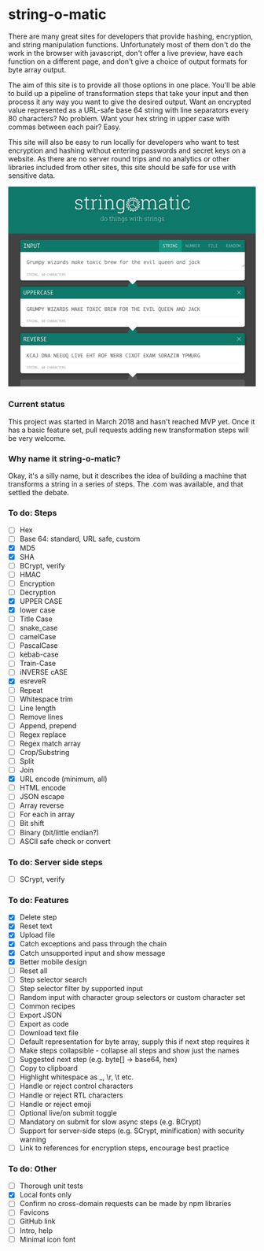 # string-o-matic

There are many great sites for developers that provide hashing, encryption, and string manipulation functions.
Unfortunately most of them don't do the work in the browser with javascript, don't offer a live preview, have
each function on a different page, and don't give a choice of output formats for byte array output.

The aim of this site is to provide all those options in one place. You'll be able to build up a pipeline of
transformation steps that take your input and then process it any way you want to give the desired output.
Want an encrypted value represented as a URL-safe base 64 string with line separators every 80 characters?
No problem. Want your hex string in upper case with commas between each pair? Easy.

This site will also be easy to run locally for developers who want to test encryption and hashing without
entering passwords and secret keys on a website. As there are no server round trips and no analytics or other
libraries included from other sites, this site should be safe for use with sensitive data.

![Preview](docs/preview.png)

### Current status

This project was started in March 2018 and hasn't reached MVP yet. Once it has a basic feature set, pull requests
adding new transformation steps will be very welcome.

### Why name it string-o-matic?

Okay, it's a silly name, but it describes the idea of building a machine that transforms a string in a series of
steps. The .com was available, and that settled the debate.

### To do: Steps

- [ ] Hex
- [ ] Base 64: standard, URL safe, custom
- [x] MD5
- [x] SHA
- [ ] BCrypt, verify
- [ ] HMAC
- [ ] Encryption
- [ ] Decryption
- [x] UPPER CASE
- [x] lower case
- [ ] Title Case
- [ ] snake_case
- [ ] camelCase
- [ ] PascalCase
- [ ] kebab-case
- [ ] Train-Case
- [ ] iNVERSE cASE
- [x] esreveR
- [ ] Repeat
- [ ] Whitespace trim
- [ ] Line length
- [ ] Remove lines
- [ ] Append, prepend
- [ ] Regex replace
- [ ] Regex match array
- [ ] Crop/Substring
- [ ] Split
- [ ] Join
- [x] URL encode (minimum, all)
- [ ] HTML encode
- [ ] JSON escape
- [ ] Array reverse
- [ ] For each in array
- [ ] Bit shift
- [ ] Binary (bit/little endian?)
- [ ] ASCII safe check or convert

### To do: Server side steps

- [ ] SCrypt, verify

### To do: Features

- [x] Delete step
- [x] Reset text
- [x] Upload file
- [x] Catch exceptions and pass through the chain
- [x] Catch unsupported input and show message
- [x] Better mobile design
- [ ] Reset all
- [ ] Step selector search
- [ ] Step selector filter by supported input
- [ ] Random input with character group selectors or custom character set
- [ ] Common recipes
- [ ] Export JSON
- [ ] Export as code
- [ ] Download text file
- [ ] Default representation for byte array, supply this if next step requires it
- [ ] Make steps collapsible - collapse all steps and show just the names
- [ ] Suggested next step (e.g. byte[] -> base64, hex)
- [ ] Copy to clipboard
- [ ] Highlight whitespace as _, \r, \t etc.
- [ ] Handle or reject control characters
- [ ] Handle or reject RTL characters
- [ ] Handle or reject emoji
- [ ] Optional live/on submit toggle
- [ ] Mandatory on submit for slow async steps (e.g. BCrypt)
- [ ] Support for server-side steps (e.g. SCrypt, minification) with security warning
- [ ] Link to references for encryption steps, encourage best practice

### To do: Other

- [ ] Thorough unit tests
- [x] Local fonts only
- [ ] Confirm no cross-domain requests can be made by npm libraries
- [ ] Favicons
- [ ] GitHub link
- [ ] Intro, help
- [ ] Minimal icon font
